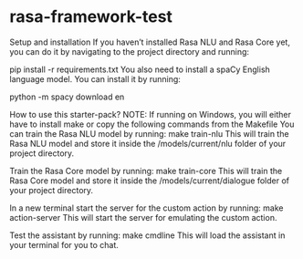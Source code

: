 # rasa-framework-test

Setup and installation
If you haven’t installed Rasa NLU and Rasa Core yet, you can do it by navigating to the project directory and running:

pip install -r requirements.txt
You also need to install a spaCy English language model. You can install it by running:

python -m spacy download en

How to use this starter-pack?
NOTE: If running on Windows, you will either have to install make or copy the following commands from the Makefile
You can train the Rasa NLU model by running:
make train-nlu
This will train the Rasa NLU model and store it inside the /models/current/nlu folder of your project directory.

Train the Rasa Core model by running:
make train-core
This will train the Rasa Core model and store it inside the /models/current/dialogue folder of your project directory.

In a new terminal start the server for the custom action by running:
make action-server
This will start the server for emulating the custom action.

Test the assistant by running:
make cmdline
This will load the assistant in your terminal for you to chat.
